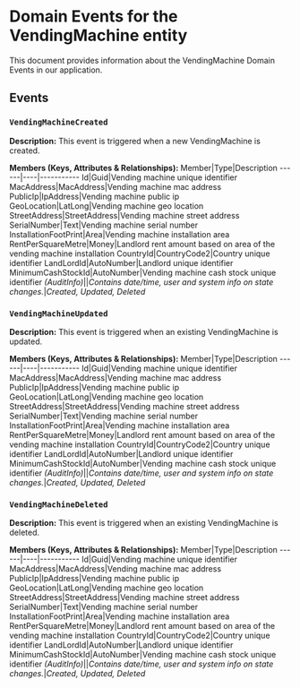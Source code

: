 # Domain Events for the VendingMachine entity

This document provides information about the VendingMachine Domain Events in our application.

## Events

### `VendingMachineCreated`

**Description:**
This event is triggered when a new VendingMachine is created.

**Members (Keys, Attributes & Relationships):**
Member|Type|Description
------|----|-----------
Id|Guid|Vending machine unique identifier
MacAddress|MacAddress|Vending machine mac address
PublicIp|IpAddress|Vending machine public ip
GeoLocation|LatLong|Vending machine geo location
StreetAddress|StreetAddress|Vending machine street address
SerialNumber|Text|Vending machine serial number
InstallationFootPrint|Area|Vending machine installation area
RentPerSquareMetre|Money|Landlord rent amount based on area of the vending machine installation
CountryId|CountryCode2|Country unique identifier
LandLordId|AutoNumber|Landlord unique identifier
MinimumCashStockId|AutoNumber|Vending machine cash stock unique identifier
*(AuditInfo)*||*Contains date/time, user and system info on state changes.*|*Created, Updated, Deleted*


### `VendingMachineUpdated`

**Description:** 
This event is triggered when an existing VendingMachine is updated.

**Members (Keys, Attributes & Relationships):**
Member|Type|Description
------|----|-----------
Id|Guid|Vending machine unique identifier
MacAddress|MacAddress|Vending machine mac address
PublicIp|IpAddress|Vending machine public ip
GeoLocation|LatLong|Vending machine geo location
StreetAddress|StreetAddress|Vending machine street address
SerialNumber|Text|Vending machine serial number
InstallationFootPrint|Area|Vending machine installation area
RentPerSquareMetre|Money|Landlord rent amount based on area of the vending machine installation
CountryId|CountryCode2|Country unique identifier
LandLordId|AutoNumber|Landlord unique identifier
MinimumCashStockId|AutoNumber|Vending machine cash stock unique identifier
*(AuditInfo)*||*Contains date/time, user and system info on state changes.*|*Created, Updated, Deleted*


### `VendingMachineDeleted`

**Description:**
This event is triggered when an existing VendingMachine is deleted.

**Members (Keys, Attributes & Relationships):**
Member|Type|Description
------|----|-----------
Id|Guid|Vending machine unique identifier
MacAddress|MacAddress|Vending machine mac address
PublicIp|IpAddress|Vending machine public ip
GeoLocation|LatLong|Vending machine geo location
StreetAddress|StreetAddress|Vending machine street address
SerialNumber|Text|Vending machine serial number
InstallationFootPrint|Area|Vending machine installation area
RentPerSquareMetre|Money|Landlord rent amount based on area of the vending machine installation
CountryId|CountryCode2|Country unique identifier
LandLordId|AutoNumber|Landlord unique identifier
MinimumCashStockId|AutoNumber|Vending machine cash stock unique identifier
*(AuditInfo)*||*Contains date/time, user and system info on state changes.*|*Created, Updated, Deleted*


